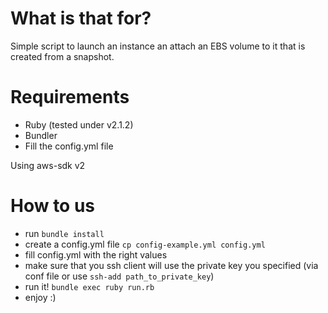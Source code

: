 # What is that for?
Simple script to launch an instance an attach an EBS volume to it that is created from a snapshot.

# Requirements

* Ruby (tested under v2.1.2)
* Bundler
* Fill the config.yml file

Using aws-sdk v2

# How to us

* run `bundle install`
* create a config.yml file `cp config-example.yml config.yml`
* fill config.yml with the right values
* make sure that you ssh client will use the private key you specified (via conf file or use `ssh-add path_to_private_key`)
* run it! `bundle exec ruby run.rb`
* enjoy :)